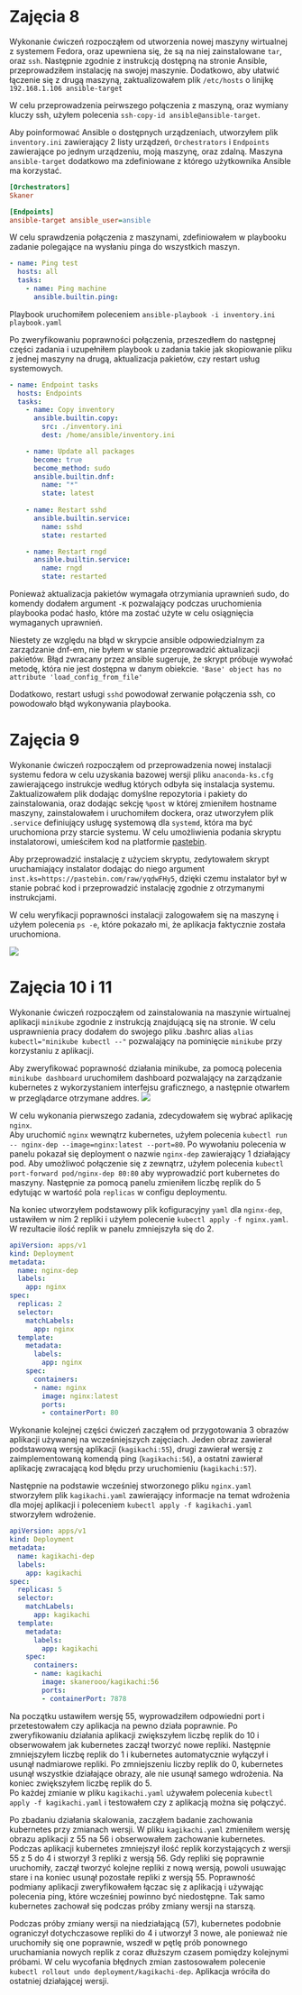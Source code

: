 # Zajęcia 8

Wykonanie ćwiczeń rozpocząłem od utworzenia nowej maszyny wirtualnej z systemem Fedora, oraz upewniena się, że są na niej zainstalowane `tar`, oraz `ssh`. Następnie zgodnie z instrukcją dostępną na stronie Ansible, przeprowadziłem instalację na swojej maszynie. Dodatkowo, aby ułatwić łączenie się z drugą maszyną, zaktualizowałem plik `/etc/hosts` o linijkę `192.168.1.106 ansible-target`

W celu przeprowadzenia peirwszego połączenia z maszyną, oraz wymiany kluczy ssh, użyłem polecenia `ssh-copy-id ansible@ansible-target`.

Aby poinformować Ansible o dostępnych urządzeniach, utworzyłem plik `inventory.ini` zawierający 2 listy urządzeń, `Orchestrators` i `Endpoints` zawierające po jednym urządzeniu, moją maszynę, oraz zdalną. Maszyna `ansible-target` dodatkowo ma zdefiniowane z którego użytkownika Ansible ma korzystać.
```ini
[Orchestrators]
Skaner

[Endpoints]
ansible-target ansible_user=ansible
```

W celu sprawdzenia połączenia z maszynami, zdefiniowałem w playbooku zadanie polegające na wysłaniu pinga do wszystkich maszyn.
```yaml
- name: Ping test
  hosts: all
  tasks:
    - name: Ping machine
      ansible.builtin.ping:
```
Playbook uruchomiłem poleceniem `ansible-playbook -i inventory.ini playbook.yaml`

Po zweryfikowaniu poprawności połączenia, przeszedłem do następnej części zadania i uzupełniłem playbook u zadania takie jak skopiowanie pliku z jednej maszyny na drugą, aktualizacja pakietów, czy restart usług systemowych.
```yaml
- name: Endpoint tasks
  hosts: Endpoints
  tasks:
    - name: Copy inventory
      ansible.builtin.copy:
        src: ./inventory.ini
        dest: /home/ansible/inventory.ini

    - name: Update all packages
      become: true
      become_method: sudo
      ansible.builtin.dnf:
        name: "*"
        state: latest
        
    - name: Restart sshd
      ansible.builtin.service:
        name: sshd
        state: restarted

    - name: Restart rngd
      ansible.builtin.service:
        name: rngd
        state: restarted
```

Ponieważ aktualizacja pakietów wymagała otrzymiania uprawnień sudo, do komendy dodałem argument `-K` pozwalający podczas uruchomienia playbooka podać hasło, które ma zostać użyte w celu osiągnięcia wymaganych uprawnień.

Niestety ze względu na błąd w skrypcie ansible odpowiedzialnym za zarządzanie dnf-em, nie byłem w stanie przeprowadzić aktualizacji pakietów. Błąd zwracany przez ansible sugeruje, że skrypt próbuje wywołać metodę, która nie jest dostępna w danym obiekcie. `'Base' object has no attribute 'load_config_from_file'`

Dodatkowo, restart usługi `sshd` powodował zerwanie połączenia ssh, co powodowało błąd wykonywania playbooka.

# Zajęcia 9

Wykonanie ćwiczeń rozpocząłem od przeprowadzenia nowej instalacji systemu fedora w celu uzyskania bazowej wersji pliku `anaconda-ks.cfg` zawierającego instrukcje według których odbyła się instalacja systemu. Zaktualizowałem plik dodając domyślne repozytoria i pakiety do zainstalowania, oraz dodając sekcję `%post` w której zmieniłem hostname maszyny, zainstalowałem i uruchomiłem dockera, oraz utworzyłem plik `.service` definiujący usługę systemową dla `systemd`, która ma być uruchomiona przy starcie systemu. W celu umożliwienia podania skryptu instalatorowi, umieściłem kod na platformie [pastebin](https://pastebin.com/raw/yqdwFHy5).

Aby przeprowadzić instalację z użyciem skryptu, zedytowałem skrypt uruchamiający instalator dodając do niego argument `inst.ks=https://pastebin.com/raw/yqdwFHy5`, dzięki czemu instalator był w stanie pobrać kod i przeprowadzić instalację zgodnie z otrzymanymi instrukcjami.

W celu weryfikacji poprawności instalacji zalogowałem się na maszynę i użyłem polecenia `ps -e`, które pokazało mi, że aplikacja faktycznie została uruchomiona.

![](image.png)

# Zajęcia 10 i 11

Wykonanie ćwiczeń rozpocząłem od zainstalowania na maszynie wirtualnej aplikacji `minikube` zgodnie z instrukcją znajdującą się na stronie. W celu usprawnienia pracy dodałem do swojego pliku .bashrc alias `alias kubectl="minikube kubectl --"` pozwalający na pominięcie `minikube` przy korzystaniu z aplikacji.

Aby zweryfikować poprawność działania minikube, za pomocą polecenia `minikube dashboard` uruchomiłem dashboard pozwalający na zarządzanie kubernetes z wykorzystaniem interfejsu graficznego, a następnie otwarłem w przeglądarce otrzymane addres.
![](image-1.png)

W celu wykonania pierwszego zadania, zdecydowałem się wybrać aplikację `nginx`.  
Aby uruchomić `nginx` wewnątrz kubernetes, użyłem polecenia `kubectl run -- nginx-dep --image=nginx:latest --port=80`. Po wywołaniu polecenia w panelu pokazał się deployment o nazwie `nginx-dep` zawierający 1 działający pod. Aby umożliwoć połączenie się z zewnątrz, użyłem polecenia `kubectl port-forward pod/nginx-dep 80:80` aby wyprowadzić port kubernetes do maszyny. Następnie za pomocą panelu zmieniłem liczbę replik do 5 edytując w wartość pola `replicas` w configu deploymentu.

Na koniec utworzyłem podstawowy plik kofiguracyjny `yaml` dla `nginx-dep`, ustawiłem w nim 2 repliki i użyłem polecenie `kubectl apply -f nginx.yaml`. W rezultacie ilość replik w panelu zmniejszyła się do 2.

```yaml
apiVersion: apps/v1
kind: Deployment
metadata:
  name: nginx-dep
  labels:
    app: nginx
spec:
  replicas: 2
  selector:
    matchLabels:
      app: nginx
  template:
    metadata:
      labels:
        app: nginx
    spec:
      containers:
      - name: nginx
        image: nginx:latest
        ports:
        - containerPort: 80
```

Wykonanie kolejnej części ćwiczeń zacząłem od przygotowania 3 obrazów aplikacji używanej na wcześniejszych zajęciach. Jeden obraz zawierał podstawową wersję aplikacji (`kagikachi:55`), drugi zawierał wersję z zaimplementowaną komendą ping (`kagikachi:56`), a ostatni zawierał aplikację zwracającą kod błędu przy uruchomieniu (`kagikachi:57`).

Następnie na podstawie wcześniej stworzonego pliku `nginx.yaml` stworzyłem plik `kagikachi.yaml` zawierający informacje na temat wdrożenia dla mojej aplikacji i poleceniem `kubectl apply -f kagikachi.yaml` stworzyłem wdrożenie.  
```yaml
apiVersion: apps/v1
kind: Deployment
metadata:
  name: kagikachi-dep
  labels:
    app: kagikachi
spec:
  replicas: 5
  selector:
    matchLabels:
      app: kagikachi
  template:
    metadata:
      labels:
        app: kagikachi
    spec:
      containers:
      - name: kagikachi
        image: skanerooo/kagikachi:56
        ports:
        - containerPort: 7878
```
Na początku ustawiłem wersję 55, wyprowadziłem odpowiedni port i przetestowałem czy aplikacja na pewno działa poprawnie. Po zweryfikowaniu działania aplikacji zwiększyłem liczbę replik do 10 i obserwowałem jak kubernetes zaczął tworzyć nowe repliki. Następnie zmniejszyłem liczbę replik do 1 i kubernetes automatycznie wyłączył i usunął nadmiarowe repliki. Po zmniejszeniu liczby replik do 0, kubernetes usunął wszystkie działające obrazy, ale nie usunął samego wdrożenia. Na koniec zwiększyłem liczbę replik do 5.  
Po każdej zmianie w pliku `kagikachi.yaml` używałem polecenia `kubectl apply -f kagikachi.yaml` i testowałem czy z aplikacją można się połączyć.

Po zbadaniu działania skalowania, zacząłem badanie zachowania kubernetes przy zmianach wersji. W pliku `kagikachi.yaml` zmieniłem wersję obrazu aplikacji z 55 na 56 i obserwowałem zachowanie kubernetes. Podczas aplikacji kubernetes zmniejszył ilość replik korzystających z wersji 55 z 5 do 4 i stworzył 3 repliki z wersją 56. Gdy repliki się poprawnie uruchomiły, zaczął tworzyć kolejne repliki z nową wersją, powoli usuwając stare i na koniec usunął pozostałe repliki z wersją 55. Poprawność podmiany aplikacji zweryfikowałem łączac się z aplikacją i używając polecenia ping, które wcześniej powinno być niedostępne. Tak samo kubernetes zachował się podczas próby zmiany wersji na starszą.

Podczas próby zmiany wersji na niedziałającą (57), kubernetes podobnie ograniczył dotychczasowe repliki do 4 i utworzył 3 nowe, ale ponieważ nie uruchomiły się one poprawnie, wszedł w pętlę prób ponownego uruchamiania nowych replik z coraz dłuższym czasem pomiędzy kolejnymi próbami. W celu wycofania błędnych zmian zastosowałem polecenie `kubectl rollout undo deployment/kagikachi-dep`. Aplikacja wróciła do ostatniej działającej wersji.
